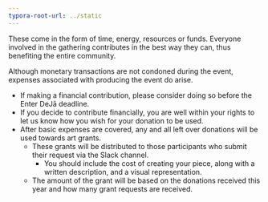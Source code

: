 ```yaml
---
typora-root-url: ../static
---
```


These come in the form of time, energy, resources or funds. Everyone involved in the gathering contributes in the best way they can, thus benefiting the entire community.

Although monetary transactions are not condoned during the event, expenses associated with producing the event do arise.

- If making a financial contribution, please consider doing so before the Enter DeJā deadline.
- If you decide to contribute financially, you are well within your rights to let us know how you wish for your donation to be used.
- After basic expenses are covered, any and all left over donations will be used towards art grants.
  - These grants will be distributed to those participants who submit their request via the Slack channel.
    - You should include the cost of creating your piece, along with a written description, and a visual representation.  
  - The amount of the grant will be based on the donations received this year and how many grant requests are received.

